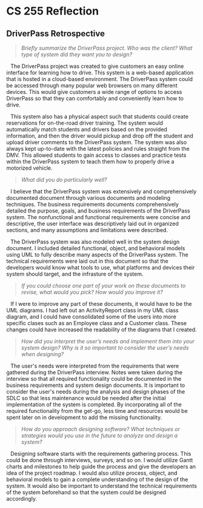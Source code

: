 # CS 255 Reflection

## DriverPass Retrospective

> *Briefly summarize the DriverPass project. Who was the client? What type of system did they want you to design?*

&ensp; The DriverPass project was created to give customers an easy online interface for learning how to drive. This system is a web-based application that is hosted in a cloud-based environment. The DriverPass system could be accessed through many popular web browsers on many different devices. This would give customers a wide range of options to access DriverPass so that they can comfortably and conveniently learn how to drive. 
  
&ensp; This system also has a physical aspect such that students could create reservations for on-the-road driver training. The system would automatically match students and drivers based on the provided information, and then the driver would pickup and drop off the student and upload driver comments to the DriverPass system. The system was also always kept up-to-date with the latest policies and rules straight from the DMV. This allowed students to gain access to classes and practice tests within the DriverPass system to teach them how to properly drive a motorized vehicle.

> *What did you do particularly well?*

&ensp; I believe that the DriverPass system was extensively and comprehensively documented document through various documents and modeling techniques. The business requirements documents comprehensively detailed the purpose, goals, and business requirements of the DriverPass system. The nonfunctional and functional requirements were concise and descriptive, the user interface was descriptively laid out in organized sections, and many assumptions and limitations were described.

&ensp; The DriverPass system was also modeled well in the system design document. I included detailed functional, object, and behavioral models using UML to fully describe many aspects of the DriverPass system. The technical requirements were laid out in this document so that the developers would know what tools to use, what platforms and devices their system should target, and the infrasture of the system.
  
> *If you could choose one part of your work on these documents to revise, what would you pick? How would you improve it?*

&ensp; If I were to improve any part of these documents, it would have to be the UML diagrams. I had left out an ActivityReport class in my UML class diagram, and I could have consolidated some of the users into more specific clases such as an Employee class and a Customer class. These changes could have increased the readability of the diagrams that I created.
  
> *How did you interpret the user’s needs and implement them into your system design? Why is it so important to consider the user’s needs when designing?*

&ensp; The user's needs were interpreted from the requirements that were gathered during the DriverPass interview. Notes were taken during the interview so that all required functionality could be documented in the business requirements and system design documents. It is important to consider the user's needs during the analysis and design phases of the SDLC so that less maintenance would be needed after the initial implementation of the system is completed. By incorporating all of the required functionality from the get-go, less time and resources would be spent later on in development to add the missing functionality.

> *How do you approach designing software? What techniques or strategies would you use in the future to analyze and design a system?*

&ensp; Designing software starts with the requirements gathering process. This could be done through interviews, surveys, and so on. I would utilize Gantt charts and milestones to help guide the process and give the developers an idea of the project roadmap. I would also utilize process, object, and behavioral models to gain a complete understanding of the design of the system. It would also be important to understand the technical requirements of the system beforehand so that the system could be designed accordingly.

